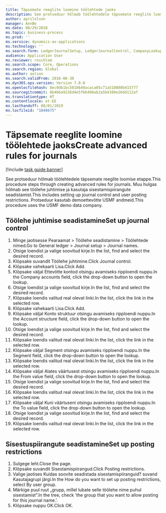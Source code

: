 ```yaml
---
title: Täpsemate reeglite loomine töölehtede jaoks
description: See protseduur hõlmab töölehtedele täpsemate reeglite loomise etappe.
author: aprilolson
manager: AnnBe
ms.date: 08/29/2018
ms.topic: business-process
ms.prod: ''
ms.service: dynamics-ax-applications
ms.technology: ''
ms.search.form: LedgerJournalSetup, LedgerJournalControl, CompanyLookup, LedgerJournalPostControl
audience: Application User
ms.reviewer: roschlom
ms.search.scope: Core, Operations
ms.search.region: Global
ms.author: aolson
ms.search.validFrom: 2016-06-30
ms.dyn365.ops.version: Version 7.0.0
ms.openlocfilehash: 8ec0db1bc5018649acaca05c71a510880b415777
ms.sourcegitcommit: 8b4b6a9226d4e5f66498ab2a5b4160e26dd112af
ms.translationtype: HT
ms.contentlocale: et-EE
ms.lasthandoff: 08/01/2019
ms.locfileid: "1846675"
---
```

# <a name="create-advanced-rules-for-journals"></a><span data-ttu-id="20723-103">Täpsemate reeglite loomine töölehtede jaoks</span><span class="sxs-lookup"><span data-stu-id="20723-103">Create advanced rules for journals</span></span>

[!include [task guide banner](../../includes/task-guide-banner.md)]

<span data-ttu-id="20723-104">See protseduur hõlmab töölehtedele täpsemate reeglite loomise etappe.</span><span class="sxs-lookup"><span data-stu-id="20723-104">This procedure steps through creating advanced rules for journals.</span></span> <span data-ttu-id="20723-105">Muu hulgas hõlmab see töölehe juhtimise ja kasutaja sisestamispiirangute seadistamist.</span><span class="sxs-lookup"><span data-stu-id="20723-105">This includes setting up journal control and user posting restrictions.</span></span> <span data-ttu-id="20723-106">Protseduur kasutab demoettevõtte USMF andmeid.</span><span class="sxs-lookup"><span data-stu-id="20723-106">This procedure uses the USMF demo data company.</span></span>


## <a name="set-up-journal-control"></a><span data-ttu-id="20723-107">Töölehe juhtimise seadistamine</span><span class="sxs-lookup"><span data-stu-id="20723-107">Set up journal control</span></span>
1. <span data-ttu-id="20723-108">Minge jaotisesse Pearaamat > Töölehe seadistamine > Töölehtede nimed.</span><span class="sxs-lookup"><span data-stu-id="20723-108">Go to General ledger > Journal setup > Journal names.</span></span>
2. <span data-ttu-id="20723-109">Otsige loendist ja valige soovitud kirje.</span><span class="sxs-lookup"><span data-stu-id="20723-109">In the list, find and select the desired record.</span></span>
3. <span data-ttu-id="20723-110">Klõpsake suvandit Töölehe juhtimine.</span><span class="sxs-lookup"><span data-stu-id="20723-110">Click Journal control.</span></span>
4. <span data-ttu-id="20723-111">Klõpsake vahekaarti Lisa.</span><span class="sxs-lookup"><span data-stu-id="20723-111">Click Add.</span></span>
5. <span data-ttu-id="20723-112">Klõpsake väljal Ettevõtte kontod otsingu avamiseks ripploendi nuppu.</span><span class="sxs-lookup"><span data-stu-id="20723-112">In the Company accounts field, click the drop-down button to open the lookup.</span></span>
6. <span data-ttu-id="20723-113">Otsige loendist ja valige soovitud kirje.</span><span class="sxs-lookup"><span data-stu-id="20723-113">In the list, find and select the desired record.</span></span>
7. <span data-ttu-id="20723-114">Klõpsake loendis valitud real olevat linki.</span><span class="sxs-lookup"><span data-stu-id="20723-114">In the list, click the link in the selected row.</span></span>
8. <span data-ttu-id="20723-115">Klõpsake vahekaarti Lisa.</span><span class="sxs-lookup"><span data-stu-id="20723-115">Click Add.</span></span>
9. <span data-ttu-id="20723-116">Klõpsake väljal Konto struktuur otsingu avamiseks ripploendi nuppu.</span><span class="sxs-lookup"><span data-stu-id="20723-116">In the Account structure field, click the drop-down button to open the lookup.</span></span>
10. <span data-ttu-id="20723-117">Otsige loendist ja valige soovitud kirje.</span><span class="sxs-lookup"><span data-stu-id="20723-117">In the list, find and select the desired record.</span></span>
11. <span data-ttu-id="20723-118">Klõpsake loendis valitud real olevat linki.</span><span class="sxs-lookup"><span data-stu-id="20723-118">In the list, click the link in the selected row.</span></span>
12. <span data-ttu-id="20723-119">Klõpsake väljal Segment otsingu avamiseks ripploendi nuppu.</span><span class="sxs-lookup"><span data-stu-id="20723-119">In the Segment field, click the drop-down button to open the lookup.</span></span>
13. <span data-ttu-id="20723-120">Klõpsake loendis valitud real olevat linki.</span><span class="sxs-lookup"><span data-stu-id="20723-120">In the list, click the link in the selected row.</span></span>
14. <span data-ttu-id="20723-121">Klõpsake väljal Alates väärtusest otsingu avamiseks ripploendi nuppu.</span><span class="sxs-lookup"><span data-stu-id="20723-121">In the From value field, click the drop-down button to open the lookup.</span></span>
15. <span data-ttu-id="20723-122">Otsige loendist ja valige soovitud kirje.</span><span class="sxs-lookup"><span data-stu-id="20723-122">In the list, find and select the desired record.</span></span>
16. <span data-ttu-id="20723-123">Klõpsake loendis valitud real olevat linki.</span><span class="sxs-lookup"><span data-stu-id="20723-123">In the list, click the link in the selected row.</span></span>
17. <span data-ttu-id="20723-124">Klõpsake väljal Kuni väärtuseni otsingu avamiseks ripploendi nuppu.</span><span class="sxs-lookup"><span data-stu-id="20723-124">In the To value field, click the drop-down button to open the lookup.</span></span>
18. <span data-ttu-id="20723-125">Otsige loendist ja valige soovitud kirje.</span><span class="sxs-lookup"><span data-stu-id="20723-125">In the list, find and select the desired record.</span></span>
19. <span data-ttu-id="20723-126">Klõpsake loendis valitud real olevat linki.</span><span class="sxs-lookup"><span data-stu-id="20723-126">In the list, click the link in the selected row.</span></span>

## <a name="set-up-posting-restrictions"></a><span data-ttu-id="20723-127">Sisestuspiirangute seadistamine</span><span class="sxs-lookup"><span data-stu-id="20723-127">Set up posting restrictions</span></span>
1. <span data-ttu-id="20723-128">Sulgege leht.</span><span class="sxs-lookup"><span data-stu-id="20723-128">Close the page.</span></span>
2. <span data-ttu-id="20723-129">Klõpsake suvandit Sisestamispiirangud.</span><span class="sxs-lookup"><span data-stu-id="20723-129">Click Posting restrictions.</span></span>
3. <span data-ttu-id="20723-130">Valige jaotises Kuidas soovite seadistada sisestamispiiranguid? suvand Kasutajagrupi järgi.</span><span class="sxs-lookup"><span data-stu-id="20723-130">In the How do you want to set up posting restrictions, select By user group.</span></span>
4. <span data-ttu-id="20723-131">Märkige puul ruut „grupp, millel lubate selle töölehe nime puhul sisestamist”.</span><span class="sxs-lookup"><span data-stu-id="20723-131">In the tree, check 'the group that you want to allow posting for this journal name.'.</span></span>
5. <span data-ttu-id="20723-132">Klõpsake nuppu OK.</span><span class="sxs-lookup"><span data-stu-id="20723-132">Click OK.</span></span>

